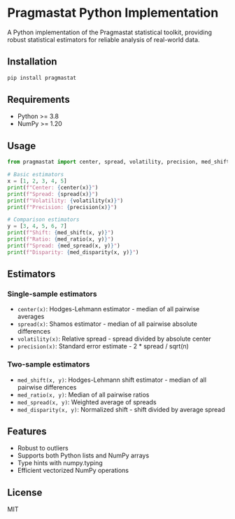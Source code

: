 # Pragmastat Python Implementation

A Python implementation of the Pragmastat statistical toolkit, providing robust statistical estimators for reliable analysis of real-world data.

## Installation

```bash
pip install pragmastat
```

## Requirements

- Python >= 3.8
- NumPy >= 1.20

## Usage

```python
from pragmastat import center, spread, volatility, precision, med_shift, med_ratio, med_spread, med_disparity

# Basic estimators
x = [1, 2, 3, 4, 5]
print(f"Center: {center(x)}")
print(f"Spread: {spread(x)}")
print(f"Volatility: {volatility(x)}")
print(f"Precision: {precision(x)}")

# Comparison estimators
y = [3, 4, 5, 6, 7]
print(f"Shift: {med_shift(x, y)}")
print(f"Ratio: {med_ratio(x, y)}")
print(f"Spread: {med_spread(x, y)}")
print(f"Disparity: {med_disparity(x, y)}")
```

## Estimators

### Single-sample estimators

- `center(x)`: Hodges-Lehmann estimator - median of all pairwise averages
- `spread(x)`: Shamos estimator - median of all pairwise absolute differences
- `volatility(x)`: Relative spread - spread divided by absolute center
- `precision(x)`: Standard error estimate - 2 * spread / sqrt(n)

### Two-sample estimators

- `med_shift(x, y)`: Hodges-Lehmann shift estimator - median of all pairwise differences
- `med_ratio(x, y)`: Median of all pairwise ratios
- `med_spread(x, y)`: Weighted average of spreads
- `med_disparity(x, y)`: Normalized shift - shift divided by average spread

## Features

- Robust to outliers
- Supports both Python lists and NumPy arrays
- Type hints with numpy.typing
- Efficient vectorized NumPy operations

## License

MIT